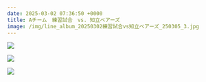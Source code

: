 ```yaml
---
date: 2025-03-02 07:36:50 +0000
title: Aチーム　練習試合　vs. 知立ベアーズ
image: /img/line_album_20250302練習試合vs知立ベアーズ_250305_3.jpg
---
```

![](/img/line_album_20250302練習試合vs知立ベアーズ_250305_1.jpg)

![](/img/line_album_20250302練習試合vs知立ベアーズ_250305_2.jpg)

![](/img/line_album_20250302練習試合vs知立ベアーズ_250305_4.jpg)

